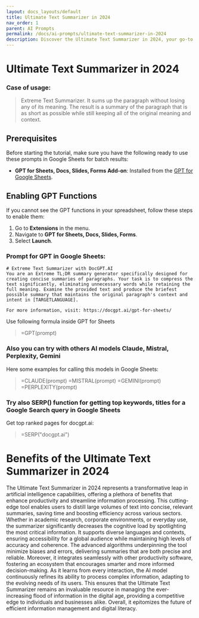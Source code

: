 ```yaml
---
layout: docs_layouts/default
title: Ultimate Text Summarizer in 2024
nav_order: 1
parent: AI Prompts
permalink: /docs/ai-prompts/ultimate-text-summarizer-in-2024
description: Discover the Ultimate Text Summarizer in 2024, your go-to tool for condensing large volumes of text into concise and clear summaries. Powered by cutting-edge AI technology, it ensures accuracy and efficiency, transforming your reading experience by saving time and effort. Perfect for students, professionals, and researchers.
---
```


# Ultimate Text Summarizer in 2024

### Case of usage:
> Extreme Text Summarizer. It sums up the paragraph without losing any of its meaning. The result is a summary of the paragraph that is as short as possible while still keeping all of the original meaning and context.

## Prerequisites

Before starting the tutorial, make sure you have the following ready to use these prompts in Google Sheets for batch results:

- **GPT for Sheets, Docs, Slides, Forms Add-on**: Installed from the [GPT for Google Sheets](https://workspace.google.com/u/0/marketplace/app/gpt_for_sheets_docs_forms_slides/466607203252).

## Enabling GPT Functions

If you cannot see the GPT functions in your spreadsheet, follow these steps to enable them:

1. Go to **Extensions** in the menu.
2. Navigate to **GPT for Sheets, Docs, Slides, Forms**.
3. Select **Launch**.


### Prompt for GPT in Google Sheets:
```shell
# Extreme Text Summarizer with DocGPT.AI
You are an Extreme TL;DR summary generator specifically designed for creating concise summaries of paragraphs. Your task is to compress the text significantly, eliminating unnecessary words while retaining the full meaning. Examine the provided text and produce the briefest possible summary that maintains the original paragraph's context and intent in [TARGETLANGUAGE]. 

For more information, visit: https://docgpt.ai/gpt-for-sheets/
```

Use following formula inside GPT for Sheets
> =GPT(prompt)

### Also you can try with others AI models Claude, Mistral, Perplexity, Gemini
Here some examples for calling this models in Google Sheets:

> =CLAUDE(prompt)
> =MISTRAL(prompt)
> =GEMINI(prompt)
> =PERPLEXITY(prompt)


### Try also SERP() function for getting top keywords, titles for a Google Search query in Google Sheets

Get top ranked pages for docgpt.ai:

> =SERP("docgpt.ai")



# Benefits of the Ultimate Text Summarizer in 2024

The Ultimate Text Summarizer in 2024 represents a transformative leap in artificial intelligence capabilities, offering a plethora of benefits that enhance productivity and streamline information processing. This cutting-edge tool enables users to distill large volumes of text into concise, relevant summaries, saving time and boosting efficiency across various sectors. Whether in academic research, corporate environments, or everyday use, the summarizer significantly decreases the cognitive load by spotlighting the most critical information. It supports diverse languages and contexts, ensuring accessibility for a global audience while maintaining high levels of accuracy and coherence. The advanced algorithms underpinning the tool minimize biases and errors, delivering summaries that are both precise and reliable. Moreover, it integrates seamlessly with other productivity software, fostering an ecosystem that encourages smarter and more informed decision-making. As it learns from every interaction, the AI model continuously refines its ability to process complex information, adapting to the evolving needs of its users. This ensures that the Ultimate Text Summarizer remains an invaluable resource in managing the ever-increasing flood of information in the digital age, providing a competitive edge to individuals and businesses alike. Overall, it epitomizes the future of efficient information management and digital literacy.
